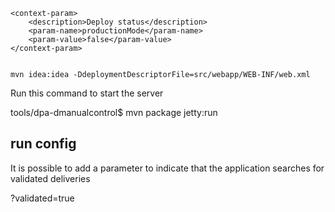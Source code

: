 

    <context-param>
        <description>Deploy status</description>
        <param-name>productionMode</param-name>
        <param-value>false</param-value>
    </context-param>
    
    
    mvn idea:idea -DdeploymentDescriptorFile=src/webapp/WEB-INF/web.xml



Run this command to start the server

tools/dpa-dmanualcontrol$ mvn package jetty:run


run config
---
It is possible to add a parameter to indicate that the application searches for validated deliveries

?validated=true

